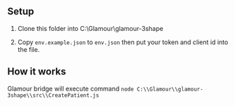 ## Setup

1. Clone this folder into C:\\Glamour\\glamour-3shape

2. Copy `env.example.json` to `env.json` then put your token and client id into the file.

## How it works

Glamour bridge will execute command `node C:\\Glamour\\glamour-3shape\\src\\CreatePatient.js`
